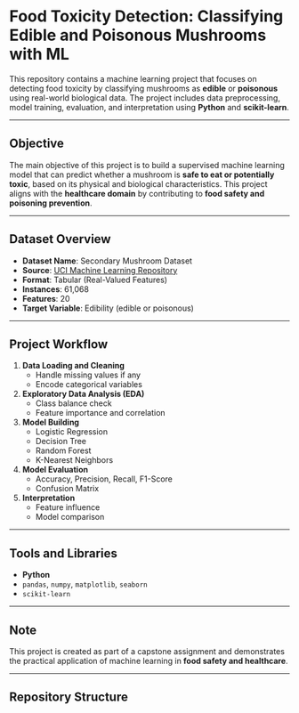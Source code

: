 #  Food Toxicity Detection: Classifying Edible and Poisonous Mushrooms with ML

This repository contains a machine learning project that focuses on detecting food toxicity by classifying mushrooms as **edible** or **poisonous** using real-world biological data. The project includes data preprocessing, model training, evaluation, and interpretation using **Python** and **scikit-learn**.

---

##  Objective

The main objective of this project is to build a supervised machine learning model that can predict whether a mushroom is **safe to eat or potentially toxic**, based on its physical and biological characteristics. This project aligns with the **healthcare domain** by contributing to **food safety and poisoning prevention**.

---

##  Dataset Overview

- **Dataset Name**: Secondary Mushroom Dataset
- **Source**: [UCI Machine Learning Repository](https://archive.ics.uci.edu/ml/datasets/Mushroom)
- **Format**: Tabular (Real-Valued Features)
- **Instances**: 61,068
- **Features**: 20
- **Target Variable**: Edibility (edible or poisonous)

---

##  Project Workflow

1. **Data Loading and Cleaning**
   - Handle missing values if any
   - Encode categorical variables
2. **Exploratory Data Analysis (EDA)**
   - Class balance check
   - Feature importance and correlation
3. **Model Building**
   - Logistic Regression
   - Decision Tree
   - Random Forest
   - K-Nearest Neighbors
4. **Model Evaluation**
   - Accuracy, Precision, Recall, F1-Score
   - Confusion Matrix
5. **Interpretation**
   - Feature influence
   - Model comparison

---

##  Tools and Libraries

- **Python**
- `pandas`, `numpy`, `matplotlib`, `seaborn`
- `scikit-learn`

---

##  Note

This project is created as part of a capstone assignment and demonstrates the practical application of machine learning in **food safety and healthcare**.

---

##  Repository Structure

